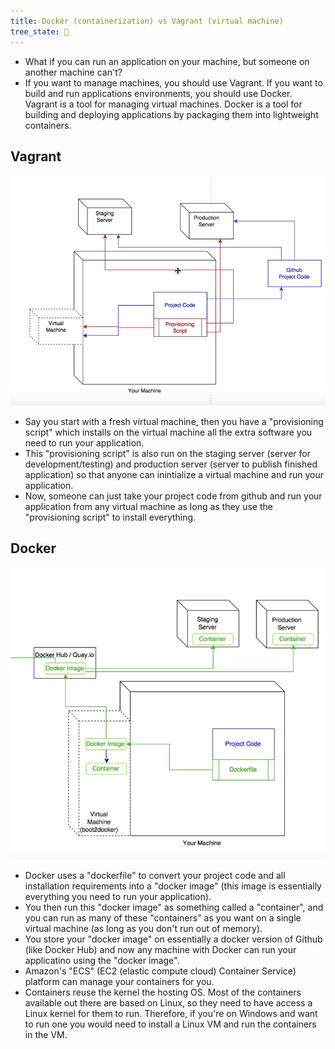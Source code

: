 ```yaml
---
title: Docker (containerization) vs Vagrant (virtual machine)
tree_state: 🌱
---
```


- What if you can run an application on your machine, but someone on another machine can't?
- If you want to manage machines, you should use Vagrant. If you want to build and run applications environments, you should use Docker. Vagrant is a tool for managing virtual machines. Docker is a tool for building and deploying applications by packaging them into lightweight containers.

## Vagrant

![monolithic](../search_pics/Docker%20containerization%20vs%20Vagrant%20virtual%20machine/vagrant.png)

- Say you start with a fresh virtual machine, then you have a "provisioning script" which installs on the virtual machine all the extra software you need to run your application.
- This "provisioning script" is also run on the staging server (server for development/testing) and production server (server to publish finished application) so that anyone can inintialize a virtual machine and run your application.
- Now, someone can just take your project code from github and run your application from any virtual machine as long as they use the "provisioning script" to install everything.

## Docker

![monolithic](../search_pics/Docker%20containerization%20vs%20Vagrant%20virtual%20machine/docker.png)

- Docker uses a "dockerfile" to convert your project code and all installation requirements into a "docker image" (this image is essentially everything you need to run your application).
- You then run this "docker image" as something called a "container", and you can run as many of these "containers" as you want on a single virtual machine (as long as you don't run out of memory).
- You store your "docker image" on essentially a docker version of Github (like Docker Hub) and now any machine with Docker can run your applicatino using the "docker image".
- Amazon's "ECS" (EC2 (elastic compute cloud) Container Service) platform can manage your containers for you.
- Containers reuse the kernel the hosting OS. Most of the containers available out there are based on Linux, so they need to have access a Linux kernel for them to run. Therefore, if you're on Windows and want to run one you would need to install a Linux VM and run the containers in the VM.
